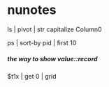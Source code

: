 # nunotes

ls | pivot | str capitalize Column0

ps | sort-by pid | first 10

##### the way to show value::record
$t1x | get 0 | grid
